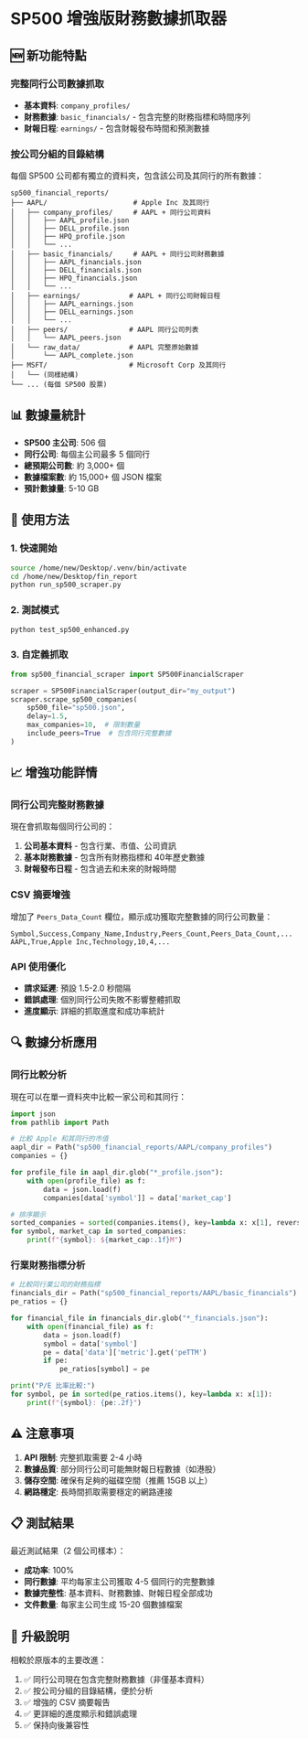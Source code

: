 # SP500 增強版財務數據抓取器

## 🆕 新功能特點

### 完整同行公司數據抓取
- **基本資料**: `company_profiles/`
- **財務數據**: `basic_financials/` - 包含完整的財務指標和時間序列
- **財報日程**: `earnings/` - 包含財報發布時間和預測數據

### 按公司分組的目錄結構
每個 SP500 公司都有獨立的資料夾，包含該公司及其同行的所有數據：

```
sp500_financial_reports/
├── AAPL/                     # Apple Inc 及其同行
│   ├── company_profiles/     # AAPL + 同行公司資料
│   │   ├── AAPL_profile.json
│   │   ├── DELL_profile.json
│   │   ├── HPQ_profile.json
│   │   └── ...
│   ├── basic_financials/     # AAPL + 同行公司財務數據
│   │   ├── AAPL_financials.json
│   │   ├── DELL_financials.json
│   │   ├── HPQ_financials.json
│   │   └── ...
│   ├── earnings/            # AAPL + 同行公司財報日程
│   │   ├── AAPL_earnings.json
│   │   ├── DELL_earnings.json
│   │   └── ...
│   ├── peers/               # AAPL 同行公司列表
│   │   └── AAPL_peers.json
│   └── raw_data/            # AAPL 完整原始數據
│       └── AAPL_complete.json
├── MSFT/                    # Microsoft Corp 及其同行
│   └── (同樣結構)
└── ... (每個 SP500 股票)
```

## 📊 數據量統計

- **SP500 主公司**: 506 個
- **同行公司**: 每個主公司最多 5 個同行
- **總預期公司數**: 約 3,000+ 個
- **數據檔案數**: 約 15,000+ 個 JSON 檔案
- **預計數據量**: 5-10 GB

## 🚀 使用方法

### 1. 快速開始
```bash
source /home/new/Desktop/.venv/bin/activate
cd /home/new/Desktop/fin_report
python run_sp500_scraper.py
```

### 2. 測試模式
```bash
python test_sp500_enhanced.py
```

### 3. 自定義抓取
```python
from sp500_financial_scraper import SP500FinancialScraper

scraper = SP500FinancialScraper(output_dir="my_output")
scraper.scrape_sp500_companies(
    sp500_file="sp500.json",
    delay=1.5,
    max_companies=10,  # 限制數量
    include_peers=True  # 包含同行完整數據
)
```

## 📈 增強功能詳情

### 同行公司完整財務數據
現在會抓取每個同行公司的：
1. **公司基本資料** - 包含行業、市值、公司資訊
2. **基本財務數據** - 包含所有財務指標和 40年歷史數據
3. **財報發布日程** - 包含過去和未來的財報時間

### CSV 摘要增強
增加了 `Peers_Data_Count` 欄位，顯示成功獲取完整數據的同行公司數量：

```csv
Symbol,Success,Company_Name,Industry,Peers_Count,Peers_Data_Count,...
AAPL,True,Apple Inc,Technology,10,4,...
```

### API 使用優化
- **請求延遲**: 預設 1.5-2.0 秒間隔
- **錯誤處理**: 個別同行公司失敗不影響整體抓取
- **進度顯示**: 詳細的抓取進度和成功率統計

## 🔍 數據分析應用

### 同行比較分析
現在可以在單一資料夾中比較一家公司和其同行：

```python
import json
from pathlib import Path

# 比較 Apple 和其同行的市值
aapl_dir = Path("sp500_financial_reports/AAPL/company_profiles")
companies = {}

for profile_file in aapl_dir.glob("*_profile.json"):
    with open(profile_file) as f:
        data = json.load(f)
        companies[data['symbol']] = data['market_cap']

# 排序顯示
sorted_companies = sorted(companies.items(), key=lambda x: x[1], reverse=True)
for symbol, market_cap in sorted_companies:
    print(f"{symbol}: ${market_cap:.1f}M")
```

### 行業財務指標分析
```python
# 比較同行業公司的財務指標
financials_dir = Path("sp500_financial_reports/AAPL/basic_financials")
pe_ratios = {}

for financial_file in financials_dir.glob("*_financials.json"):
    with open(financial_file) as f:
        data = json.load(f)
        symbol = data['symbol']
        pe = data['data']['metric'].get('peTTM')
        if pe:
            pe_ratios[symbol] = pe

print("P/E 比率比較:")
for symbol, pe in sorted(pe_ratios.items(), key=lambda x: x[1]):
    print(f"{symbol}: {pe:.2f}")
```

## ⚠️ 注意事項

1. **API 限制**: 完整抓取需要 2-4 小時
2. **數據品質**: 部分同行公司可能無財報日程數據（如港股）
3. **儲存空間**: 確保有足夠的磁碟空間（推薦 15GB 以上）
4. **網路穩定**: 長時間抓取需要穩定的網路連接

## 📋 測試結果

最近測試結果（2 個公司樣本）：
- **成功率**: 100%
- **同行數據**: 平均每家主公司獲取 4-5 個同行的完整數據
- **數據完整性**: 基本資料、財務數據、財報日程全部成功
- **文件數量**: 每家主公司生成 15-20 個數據檔案

## 🔄 升級說明

相較於原版本的主要改進：
1. ✅ 同行公司現在包含完整財務數據（非僅基本資料）
2. ✅ 按公司分組的目錄結構，便於分析
3. ✅ 增強的 CSV 摘要報告
4. ✅ 更詳細的進度顯示和錯誤處理
5. ✅ 保持向後兼容性 